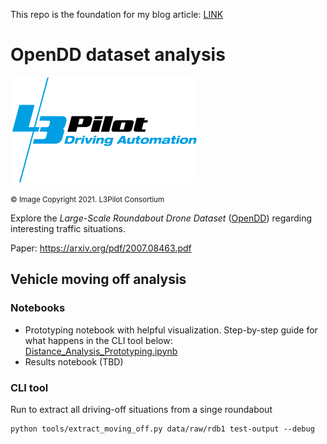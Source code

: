 This repo is the foundation for my blog article: [LINK](https://kopytjuk.github.io/posts/open-dd-analysis/)

# OpenDD dataset analysis

![logo](logo.png)

<p><small>© Image Copyright 2021. L3Pilot Consortium</small></p>

Explore the *Large-Scale Roundabout Drone Dataset* ([OpenDD](https://l3pilot.eu/data/opendd)) regarding interesting traffic situations.

Paper: https://arxiv.org/pdf/2007.08463.pdf

## Vehicle moving off analysis

### Notebooks

- Prototyping notebook with helpful visualization. Step-by-step guide for what happens in the CLI tool below: [Distance_Analysis_Prototyping.ipynb](notebooks/Distance_Analysis_Prototyping.ipynb)
- Results notebook (TBD)

### CLI tool

Run to extract all driving-off situations from a singe roundabout

```
python tools/extract_moving_off.py data/raw/rdb1 test-output --debug
```